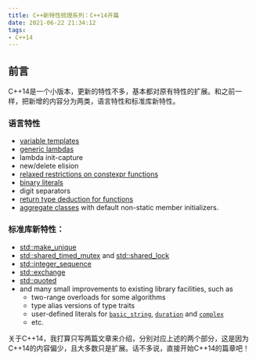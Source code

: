 ```yaml
---
title: C++新特性梳理系列：C++14开篇
date: 2021-06-22 21:34:12
tags:
- C++14
---
```


## 前言

C++14是一个小版本，更新的特性不多，基本都对原有特性的扩展。和之前一样，把新增的内容分为两类，语言特性和标准库新特性。

### 语言特性

- [variable templates](https://en.cppreference.com/w/cpp/language/variable_template)
- [generic lambdas](https://en.cppreference.com/w/cpp/language/lambda)
- lambda init-capture
- new/delete elision
- [relaxed restrictions on constexpr functions](https://en.cppreference.com/w/cpp/language/constexpr)
- [binary literals](https://en.cppreference.com/w/cpp/language/integer_literal)
- digit separators
- [return type deduction for functions](https://en.cppreference.com/w/cpp/language/function#Return_type_deduction_.28since_C.2B.2B14.29)
- [aggregate classes](https://en.cppreference.com/w/cpp/language/aggregate_initialization) with default non-static member initializers.

### 标准库新特性：

- [std::make_unique](https://en.cppreference.com/w/cpp/memory/unique_ptr/make_unique)
- [std::shared_timed_mutex](https://en.cppreference.com/w/cpp/thread/shared_timed_mutex) and [std::shared_lock](https://en.cppreference.com/w/cpp/thread/shared_lock)
- [std::integer_sequence](https://en.cppreference.com/w/cpp/utility/integer_sequence)
- [std::exchange](https://en.cppreference.com/w/cpp/utility/exchange)
- [std::quoted](https://en.cppreference.com/w/cpp/io/manip/quoted)
- and many small improvements to existing library facilities, such as
  - two-range overloads for some algorithms
  - type alias versions of type traits
  - user-defined literals for [`basic_string`](https://en.cppreference.com/w/cpp/string/basic_string), [`duration`](https://en.cppreference.com/w/cpp/chrono/duration) and [`complex`](https://en.cppreference.com/w/cpp/numeric/complex)
  - etc.

关于C++14，我打算只写两篇文章来介绍，分别对应上述的两个部分，这是因为C++14的内容偏少，且大多数只是扩展。话不多说，直接开始C++14的篇章吧！